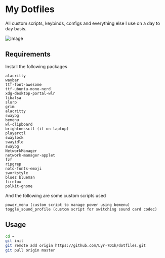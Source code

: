 # My Dotfiles
All custom scripts, keybinds, configs and everything else I use on a day to day basis.

![image](https://user-images.githubusercontent.com/23296032/180854759-49386289-a04a-4968-8151-308a01cfc996.png)

## Requirements

Install the following packages

```
alacritty
waybar
ttf-font-awesome
ttf-ubuntu-mono-nerd
xdg-desktop-portal-wlr
libalsa
slurp
grim
alacritty
swaybg
bemenu
wl-clipboard
brightnessctl (if on laptop)
playerctl
swaylock
swayidle
swaybg
NetworkManager
network-manager-applet
fzf
ripgrep
noto-fonts-emoji
sworkstyle
bluez blueman
firefox
polkit-gnome
```

And the following are some custom scripts used

```
power_menu (custom script to manage power using bemenu)
toggle_sound_profile (custom script for switching sound card codec)
```

## Usage

```bash
cd ~
git init
git remote add origin https://github.com/Lyr-7D1h/dotfiles.git
git pull origin master
```
